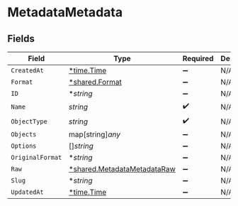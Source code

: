 # MetadataMetadata


## Fields

| Field                                                                            | Type                                                                             | Required                                                                         | Description                                                                      |
| -------------------------------------------------------------------------------- | -------------------------------------------------------------------------------- | -------------------------------------------------------------------------------- | -------------------------------------------------------------------------------- |
| `CreatedAt`                                                                      | [*time.Time](https://pkg.go.dev/time#Time)                                       | :heavy_minus_sign:                                                               | N/A                                                                              |
| `Format`                                                                         | [*shared.Format](../../../pkg/models/shared/format.md)                           | :heavy_minus_sign:                                                               | N/A                                                                              |
| `ID`                                                                             | **string*                                                                        | :heavy_minus_sign:                                                               | N/A                                                                              |
| `Name`                                                                           | *string*                                                                         | :heavy_check_mark:                                                               | N/A                                                                              |
| `ObjectType`                                                                     | *string*                                                                         | :heavy_check_mark:                                                               | N/A                                                                              |
| `Objects`                                                                        | map[string]*any*                                                                 | :heavy_minus_sign:                                                               | N/A                                                                              |
| `Options`                                                                        | []*string*                                                                       | :heavy_minus_sign:                                                               | N/A                                                                              |
| `OriginalFormat`                                                                 | **string*                                                                        | :heavy_minus_sign:                                                               | N/A                                                                              |
| `Raw`                                                                            | [*shared.MetadataMetadataRaw](../../../pkg/models/shared/metadatametadataraw.md) | :heavy_minus_sign:                                                               | N/A                                                                              |
| `Slug`                                                                           | **string*                                                                        | :heavy_minus_sign:                                                               | N/A                                                                              |
| `UpdatedAt`                                                                      | [*time.Time](https://pkg.go.dev/time#Time)                                       | :heavy_minus_sign:                                                               | N/A                                                                              |
